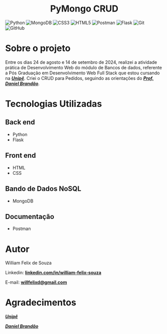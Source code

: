<div>
  <h1 align="center">
    PyMongo CRUD
  </h1>
</div>

![Python](https://img.shields.io/badge/python-3670A0?style=for-the-badge&logo=python&logoColor=ffdd54)
![MongoDB](https://img.shields.io/badge/MongoDB-%234ea94b.svg?style=for-the-badge&logo=mongodb&logoColor=white)
![CSS3](https://img.shields.io/badge/css3-%231572B6.svg?style=for-the-badge&logo=css3&logoColor=white)
![HTML5](https://img.shields.io/badge/html5-%23E34F26.svg?style=for-the-badge&logo=html5&logoColor=white)
![Postman](https://img.shields.io/badge/Postman-FF6C37?style=for-the-badge&logo=postman&logoColor=white)
![Flask](https://img.shields.io/badge/flask-%23000.svg?style=for-the-badge&logo=flask&logoColor=white)
![Git](https://img.shields.io/badge/git-%23F05033.svg?style=for-the-badge&logo=git&logoColor=white)
![GitHub](https://img.shields.io/badge/github-%23121011.svg?style=for-the-badge&logo=github&logoColor=white)

# Sobre o projeto

Entre os dias 24 de agosto e 14 de setembro de 2024, realizei a atividade prática de Desenvolvimento Web do módulo de Bancos de dados, referente a Pós Graduação em Desenvolvimento Web Full Stack que estou cursando na **_[Unipê](https://www.unipe.edu.br/)_**. Criei o CRUD para Pedidos, seguindo as orientações do **_[Prof. Daniel Brandão](https://www.instagram.com/ProfDanielBrandao/)_**.

# Tecnologias Utilizadas

## Back end
 - Python
 - Flask

## Front end
 - HTML
 - CSS

## Bando de Dados NoSQL
 - MongoDB

## Documentação
 - Postman

# Autor

William Felix de Souza

Linkedin: **[linkedin.com/in/william-felix-souza](https://www.linkedin.com/in/william-felix-souza/)**

E-mail: **[willfelixd@gmail.com](willfelixd@gmail.com)**

# Agradecimentos

**_[Unipê](https://www.unipe.edu.br/)_**

**_[Daniel Brandão](https://www.instagram.com/ProfDanielBrandao/)_**
